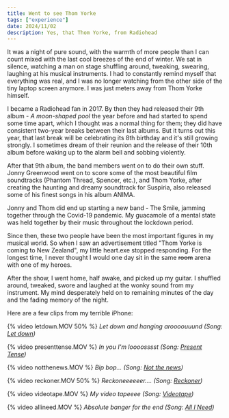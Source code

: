 ```yaml
---
title: Went to see Thom Yorke
tags: ["experience"]
date: 2024/11/02
description: Yes, that Thom Yorke, from Radiohead
---
```


It was a night of pure sound, with the warmth of more people than I can count mixed with the last cool breezes of the end of winter. We sat in silence, watching a man on stage shuffling around, tweaking, swearing, laughing at his musical instruments. I had to constantly remind myself that everything was real, and I was no longer watching from the other side of the tiny laptop screen anymore. I was just meters away from Thom Yorke himself.

I became a Radiohead fan in 2017. By then they had released their 9th album - *A moon-shaped pool* the year before and had started to spend some time apart, which I thought was a normal thing for them; they did have consistent two-year breaks between their last albums. But it turns out this year, that last break will be celebrating its 8th birthday and it's still growing strongly. I sometimes dream of their reunion and the release of their 10th album before waking up to the alarm bell and sobbing violently.

After that 9th album, the band members went on to do their own stuff. Jonny Greenwood went on to score some of the most beautiful film soundtracks (Phantom Thread, Spencer, etc.), and Thom Yorke, after creating the haunting and dreamy soundtrack for Suspiria, also released some of his finest songs in his album ANIMA.

Jonny and Thom did end up starting a new band - The Smile, jamming together through the Covid-19 pandemic. My guacamole of a mental state was held together by their music throughout the lockdown period.

Since then, these two people have been the most important figures in my musical world. So when I saw an advertisement titled "Thom Yorke is coming to New Zealand", my little heart.exe stopped responding. For the longest time, I never thought I would one day sit in the same ~~room~~ arena with one of my heroes.

After the show, I went home, half awake, and picked up my guitar. I shuffled around, tweaked, swore and laughed at the wonky sound from my instrument. My mind desperately held on to remaining minutes of the day and the fading memory of the night.

Here are a few clips from my terrible iPhone:

{% video letdown.MOV 50% %}
*Let down and hanging aroooouuund (Song: [Let down][letdown])*

{% video presenttense.MOV %}
*In you I'm loooosssst (Song: [Present Tense][presenttense])*

{% video notthenews.MOV %}
*Bip bop... (Song: [Not the news][notthenews])*

{% video reckoner.MOV 50% %}
*Reckoneeeeeer.... (Song: [Reckoner][reckoner])*

{% video videotape.MOV %}
*My video tapeeee (Song: [Videotape][videotape])*

{% video allineed.MOV %}
*Absolute banger for the end (Song: [All I Need][allineed])*

[letdown]: https://open.spotify.com/track/2fuYa3Lx06QQJAm0MjztKr?si=12e12e9572ab432e
[presenttense]: https://open.spotify.com/track/7KHQtpLpoIV3Wfu22YQT8y?si=8bd989e4dcbd48c1
[notthenews]: https://open.spotify.com/track/4HjhmmTtp50Juw8YIFaTlt?si=c8b5e7a2f28b47a1
[reckoner]: https://open.spotify.com/track/02ppMPbg1OtEdHgoPqoqju?si=6e8e8cf961764cd5
[videotape]: https://open.spotify.com/track/4T1iiabe7G0UjWQJCY6NE2?si=a76896b57b8845b3
[allineed]: https://open.spotify.com/track/5Qv2Nby1xTr9pQyjkrc94J?si=a7e2ae41ceed4034
